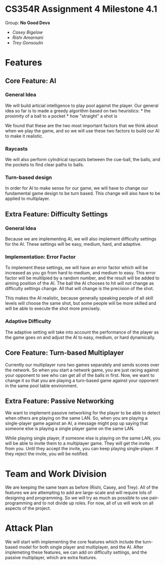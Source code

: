 # CS354R Assignment 4 Milestone 4.1
Group: **No Good Devs**

- *Casey Bigelow*
- *Rishi Amarnani*
- *Trey Gonsoulin*

# Features

## Core Feature: AI

### General Idea
We will build articial intelligence to play pool against the player.
Our general idea so far is to made a greedy algorithm based on two heuristics:
	* the proximity of a ball to a pocket
	* how "straight" a shot is	

We found that these are the two most important factors that we think about when we
play the game, and so we will use these two factors to build our AI to make it realistic.

### Raycasts
We will also perform cylndrical raycasts between the cue-ball, the balls, and the pockets
to find clear paths to balls.

### Turn-based design
In order for AI to make sense for our game, we will have to change our fundamental game
design to be turn based. This change will also have to be applied to multiplayer.

## Extra Feature: Difficulty Settings

### General Idea
Because we are implementing AI, we will also implement difficulty settings for the AI.
These settings will be easy, medium, hard, and adaptive. 

### Implementation: Error Factor
To implement these settings, we will have an error factor which will be increased as you
go from hard to medium, and medium to easy. This error factor will be multilpied by a 
random number, and the result will be added to aiming position of the AI. The ball the AI
chooses to hit will not change as difficulty settings change. All that will change is the
precision of the shot. 

This makes the AI realistic, because generally speaking people of all skill levels will
choose the same shot, but some people will be more skilled and will be able to execute
the shot more precisely. 

### Adaptive Difficulty
The adaptive setting will take into account the performance of the player as the game goes
on and adjust the AI to easy, medium, or hard dynamically.

## Core Feature: Turn-based Multiplayer
Currently our multiplayer runs two games separately and sends scores over the network. So
when you start a network game, you are just racing against your opponent to see who can
get all of the balls in first. Now, we want to change it so that you are playing a turn-based
game against your opponent in the same pool table environment.

## Extra Feature: Passive Networking
We want to implement passive networking for the player to be able to detect when others are playing
on the same LAN. So, when you are playing a single-player game against an AI, a message might pop up
saying that someone else is playing a single player game on the same LAN. 

While playing single player, if someone else is playing on the same LAN, you will be able to invite them
to a multiplayer game. They will get the invite from you. Until they accept the invite, you can keep
playing single-player. If they reject the invite, you will be notified.

# Team and Work Division
We are keeping the same team as before (Rishi, Casey, and Trey). All of the features we are attempting to
add are large-scale and will require lots of designing and programming. So we will try as much as possible
to use pair-programming and to not divide up roles. For now, all of us will work on all aspects of the project.

# Attack Plan
We will start with implementing the core features which include the turn-based model for both single player and multiplayer, and
the AI. After implemeting these features, we can add on difficulty settings, and the passive multiplayer, which are extra features. 
